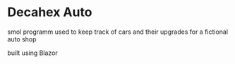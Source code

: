 # Decahex Auto

smol programm used to keep track of cars and their upgrades for a fictional auto shop

built using Blazor
